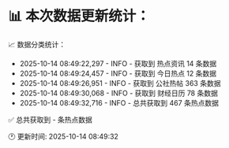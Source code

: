 📊 本次数据更新统计：
==========================

📈 数据分类统计：
- 2025-10-14 08:49:22,297 - INFO - 获取到 热点资讯 14 条数据
- 2025-10-14 08:49:24,457 - INFO - 获取到 今日热点 12 条数据
- 2025-10-14 08:49:26,951 - INFO - 获取到 公社热帖 363 条数据
- 2025-10-14 08:49:30,068 - INFO - 获取到 财经日历 78 条数据
- 2025-10-14 08:49:32,716 - INFO - 总共获取到 467 条热点数据

✅ 总共获取到 - 条热点数据

🕐 更新时间: 2025-10-14 08:49:32
